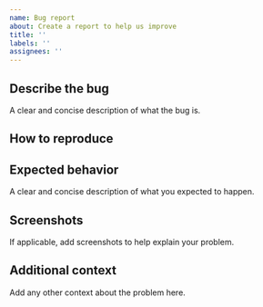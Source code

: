 ```yaml
---
name: Bug report
about: Create a report to help us improve
title: ''
labels: ''
assignees: ''
---
```


## Describe the bug

A clear and concise description of what the bug is.

## How to reproduce

## Expected behavior

A clear and concise description of what you expected to happen.

## Screenshots

If applicable, add screenshots to help explain your problem.

## Additional context

Add any other context about the problem here.
